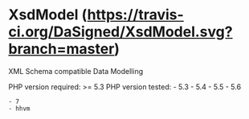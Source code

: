 # XsdModel (https://travis-ci.org/DaSigned/XsdModel.svg?branch=master)
XML Schema compatible Data Modelling

PHP version required: >= 5.3
PHP version tested:
    - 5.3
    - 5.4
    - 5.5
    - 5.6

    - 7
    - hhvm